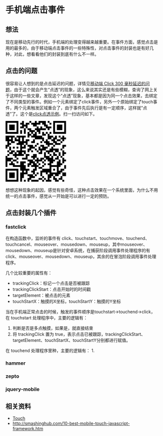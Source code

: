 # 手机端点击事件
## 想法
现在是移动先行的时代，手机端的处理变得越来越重要。在事件方面，感觉点击是用的最多的，由于移动端点击事件的一些特殊性，对点击事件的封装也是有好几种，对此，想看看他们的封装到底有什么不一样。

## 点击的问题
很容易让人想到的是点击延迟的问题，详情见[移动端 Click 300 毫秒延迟的问题](https://github.com/XXHolic/html-css-point/issues/8)，由于这个就会产生“点透”的现象，这么来说其实还是有些模糊，查询了网上关于这样的一些文章，发现这个“点透”现象，基本都是因为同一个点击效果，去绑定了不同类型的事件。例如一个元素绑定了click事件，另外一个原始绑定了touch事件，两个元素触发区域重合了，由于事件先后执行是有一定顺序，这样就“点透”了。这个是[click点透示例](https://xxholic.github.io/lab/lab-js/18/click-penetrate.html)。扫一扫访问如下。

![qrcode-penetrate](./images/18/qrcode-penetrate.png)

想想这种现象的起因，感觉有些奇怪，这种点击效果在一个系统里面，为什么不用统一的点击事件，感觉从一开始是可以进行一定的预防。
## 点击封装几个插件
### fastclick
在构造函数中，监听的事件有 click、touchstart、touchmove、touchend、touchcancel、mouseover、mousedown、mouseup，其中mouseover、mousedown、mouseup是针对安卓系统，在捕获阶段调用事件处理程序的有click、mouseover、mousedown、mouseup，其余的在冒泡阶段调用事件处理程序。

几个比较重要的属性有：
- trackingClick：标记一个点击是否被跟踪
- trackingClickStart：点击开始时的时间戳
- targetElement：被点击的元素
- touchStartX：触摸的X坐标，touchStartY：触摸的Y坐标

当在手机端正常点击的时候，触发的事件顺序是touchstart->touchend->click，在 touchstart 处理程序中，主要的逻辑有：
1. 判断是否是多点触摸，如果是，就直接结束
2. 将 trackingClick 置为 true，表示点击已被跟踪，trackingClickStart、targetElement、touchStartX、touchStartY分别都进行赋值。

在 touchend 处理程序里种，主要的逻辑有：
1.
### hammer
### zepto
### jquery-mobile


## 相关资料
- [Touch](https://developer.mozilla.org/en-US/docs/Web/API/Touch)
- http://smashinghub.com/10-best-mobile-touch-javascript-framework.htm